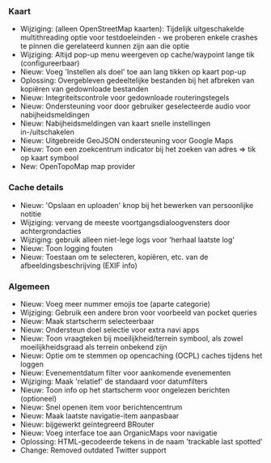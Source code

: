 ### Kaart
- Wijziging: (alleen OpenStreetMap kaarten): Tijdelijk uitgeschakelde multithreading optie voor testdoeleinden - we proberen enkele crashes te pinnen die gerelateerd kunnen zijn aan die optie
- Wijziging: Altijd pop-up menu weergeven op cache/waypoint lange tik (configureerbaar)
- Nieuw: Voeg 'Instellen als doel' toe aan lang tikken op kaart pop-up
- Oplossing: Overgebleven gedeeltelijke bestanden bij het afbreken van kopiëren van gedownloade bestanden
- Nieuw: Integriteitscontrole voor gedownloade routeringstegels
- Nieuw: Ondersteuning voor door gebruiker geselecteerde audio voor nabijheidsmeldingen
- Nieuw: Nabijheidsmeldingen van kaart snelle instellingen in-/uitschakelen
- Nieuw: Uitgebreide GeoJSON ondersteuning voor Google Maps
- Nieuw: Toon een zoekcentrum indicator bij het zoeken van adres => tik op kaart symbool
- New: OpenTopoMap map provider

### Cache details
- Nieuw: 'Opslaan en uploaden' knop bij het bewerken van persoonlijke notitie
- Wijziging: vervang de meeste voortgangsdialoogvensters door achtergrondacties
- Wijziging: gebruik alleen niet-lege logs voor 'herhaal laatste log'
- Nieuw: Toon logging fouten
- Nieuw: Toestaan om te selecteren, kopiëren, etc. van de afbeeldingsbeschrijving (EXIF info)

### Algemeen
- Nieuw: Voeg meer nummer emojis toe (aparte categorie)
- Wijziging: Gebruik een andere bron voor voorbeeld van pocket queries
- Nieuw: Maak startscherm selecteerbaar
- Nieuw: Ondersteun doel selectie voor extra navi apps
- Nieuw: Toon vraagteken bij moeilijkheid/terrein symbool, als zowel moeilijkheidsgraad als terrein onbekend zijn
- Nieuw: Optie om te stemmen op opencaching (OCPL) caches tijdens het loggen
- Nieuw: Evenementdatum filter voor aankomende evenementen
- Wijziging: Maak 'relatief' de standaard voor datumfilters
- Nieuw: Toon info op het startscherm voor ongelezen berichten (optioneel)
- Nieuw: Snel openen item voor berichtencentrum
- Nieuw: Maak laatste navigatie-item aanpasbaar
- Nieuw: bijgewerkt geïntegreerd BRouter
- Nieuw: Voeg interface toe aan OrganicMaps voor navigatie
- Oplossing: HTML-gecodeerde tekens in de naam 'trackable last spotted'
- Change: Removed outdated Twitter support

